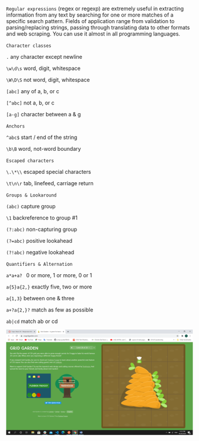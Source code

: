 
`Regular expressions` (regex or regexp) are extremely useful in extracting information from any text by searching for one or more matches of a specific search pattern. Fields of application range from validation to parsing/replacing strings, passing through translating data to other formats and web scraping. You can use it almost in all programming languages.

`Character classes`

`.`	any character except newline

`\w\d\s`	word, digit, whitespace

`\W\D\S`	not word, digit, whitespace

`[abc]`	any of a, b, or c

`[^abc]`	not a, b, or c

`[a-g]`	character between a & g

`Anchors`

`^abc$`	start / end of the string

`\b\B`	word, not-word boundary

`Escaped characters`

`\.\*\\`	escaped special characters

`\t\n\r`	tab, linefeed, carriage return

`Groups & Lookaround`

`(abc)`	capture group

`\1`	backreference to group #1

`(?:abc)`	non-capturing group

`(?=abc)`	positive lookahead

`(?!abc)`	negative lookahead

`Quantifiers & Alternation`

`a*a+a?	` 0 or more, 1 or more, 0 or 1

`a{5}a{2,}`	exactly five, two or more

`a{1,3}`	between one & three

`a+?a{2,}?`	match as few as possible

`ab|cd`	match ab or cd

![grid](grid.png)


